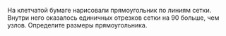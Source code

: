 На  клетчатой  бумаге  нарисовали  прямоугольник  по линиям  сетки. Внутри него  оказалось  единичных  отрезков сетки на 90 больше, чем узлов. Определите размеры прямоугольника.